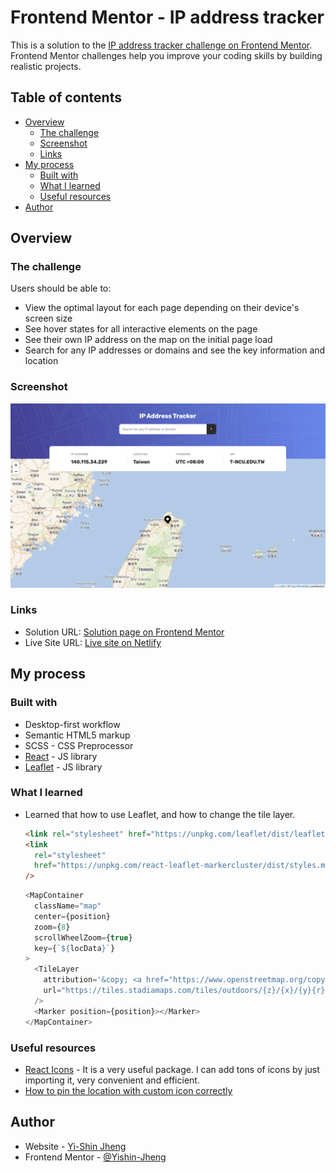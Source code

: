 # Frontend Mentor - IP address tracker

This is a solution to the [IP address tracker challenge on Frontend Mentor](https://www.frontendmentor.io/challenges/ip-address-tracker-I8-0yYAH0). Frontend Mentor challenges help you improve your coding skills by building realistic projects.

## Table of contents

- [Overview](#overview)
  - [The challenge](#the-challenge)
  - [Screenshot](#screenshot)
  - [Links](#links)
- [My process](#my-process)
  - [Built with](#built-with)
  - [What I learned](#what-i-learned)
  - [Useful resources](#useful-resources)
- [Author](#author)

## Overview

### The challenge

Users should be able to:

- View the optimal layout for each page depending on their device's screen size
- See hover states for all interactive elements on the page
- See their own IP address on the map on the initial page load
- Search for any IP addresses or domains and see the key information and location

### Screenshot

![](./screenshot_new.png)

### Links

- Solution URL: [Solution page on Frontend Mentor](https://www.frontendmentor.io/solutions/ip-address-tracker-f2V3nZmoav)
- Live Site URL: [Live site on Netlify](https://ip-address-tracker-yishin.netlify.app/)

## My process

### Built with

- Desktop-first workflow
- Semantic HTML5 markup
- SCSS - CSS Preprocessor
- [React](https://reactjs.org/) - JS library
- [Leaflet](https://leafletjs.com/) - JS library

### What I learned

- Learned that how to use Leaflet, and how to change the tile layer.

  ```html
  <link rel="stylesheet" href="https://unpkg.com/leaflet/dist/leaflet.css" />
  <link
    rel="stylesheet"
    href="https://unpkg.com/react-leaflet-markercluster/dist/styles.min.css"
  />
  ```

  ```js
  <MapContainer
    className="map"
    center={position}
    zoom={8}
    scrollWheelZoom={true}
    key={`${locData}`}
  >
    <TileLayer
      attribution='&copy; <a href="https://www.openstreetmap.org/copyright">OpenStreetMap</a> contributors'
      url="https://tiles.stadiamaps.com/tiles/outdoors/{z}/{x}/{y}{r}.png"
    />
    <Marker position={position}></Marker>
  </MapContainer>
  ```

### Useful resources

- [React Icons](https://react-icons.github.io/react-icons) - It is a very useful package. I can add tons of icons by just importing it, very convenient and efficient.
- [How to pin the location with custom icon correctly](https://stackoverflow.com/questions/46101450/explanation-of-leaflet-custom-icon-latlng-vs-xy-coordinates)

## Author

- Website - [Yi-Shin Jheng](https://github.com/Yishin-Jheng)
- Frontend Mentor - [@Yishin-Jheng](https://www.frontendmentor.io/profile/Yishin-Jheng)

